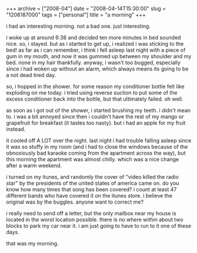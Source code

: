 +++
archive = ["2008-04"]
date = "2008-04-14T15:30:00"
slug = "1208187000"
tags = ["personal"]
title = "a morning"
+++

i had an interesting morning. not a bad one. just interesting.

i woke up at around 6:38 and decided ten more minutes in bed sounded nice.
so, i stayed. but as i started to get up, i realized i was sticking to the
bed! as far as i can remember, i think i fell asleep last night with
a piece of gum in my mouth, and now it was gummed up between my shoulder
and my bed. none in my hair thankfully. anyway, i wasn't too bugged,
especially since i had woken up without an alarm, which always means its
going to be a not dead tired day.

so, i hopped in the shower. for some reason my conditioner bottle felt
like exploding on me today. i tried using reverse suction to put some of
the excess conditioner back into the bottle, but that ultimately failed.
oh well.

as soon as i got out of the shower, i started brushing my teeth. i didn't
mean to. i was a bit annoyed since then i couldn't have the rest of my
mango or grapefruit for breakfast (it tastes too nasty). but i had an
apple for my fruit instead.

it cooled off A LOT over the night. last night i had trouble falling
asleep since it was so stuffy in my room (and i had to close the windows
because of the obnoxiously bad karaoke coming from the apartment across
the way), but this morning the apartment was almost chilly. which was
a nice change after a warm weekend.

i turned on my itunes, and randomly the cover of "video killed the radio
star" by the presidents of the united states of america came on. do you
know how many times that song has been covered? i count at least 47
different bands who have covered it on the itunes store. i believe the
original was by the buggles. anyone want to correct me?

i really need to send off a letter, but the only mailbox near my house is
located in the worst location possible. there is no where within about two
blocks to park my car near it. i am just going to have to run to it one of
these days.

that was my morning.

